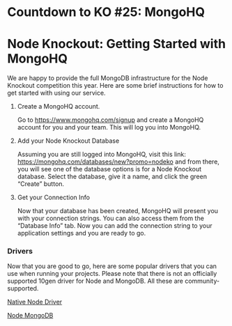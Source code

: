 # Countdown to KO #25: MongoHQ

# Node Knockout: Getting Started with MongoHQ


We are happy to provide the full MongoDB infrastructure for the Node Knockout competition this year. Here are some brief instructions for how to get started with using our service.

1. Create a MongoHQ account.

    Go to https://www.mongohq.com/signup and create a MongoHQ account for you and your team. This will log you into MongoHQ.

1. Add your Node Knockout Database

    Assuming you are still logged into MongoHQ, visit this link: https://mongohq.com/databases/new?promo=nodeko and from there, you will see one of the database options is for a Node Knockout database. Select the database, give it a name, and click the green “Create” button.

1. Get your Connection Info

    Now that your database has been created, MongoHQ will present you with your connection strings. You can also access them from the “Database Info” tab. Now you can add the connection string to your application settings and you are ready to go.

### Drivers

Now that you are good to go, here are some popular drivers that you can use when running your projects. Please note that there is not an officially supported 10gen driver for Node and MongoDB. All these are community-supported.

[Native Node Driver](https://github.com/christkv/node-mongodb-native)

[Node MongoDB](https://github.com/orlandov/node-mongodb)
